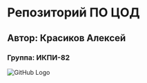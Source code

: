 # Репозиторий ПО ЦОД 
## Автор: Красиков Алексей
### Группа: ИКПИ-82

![GitHub Logo](https://sun9-45.userapi.com/impf/c844418/v844418390/e2376/6qCk1fx8ov8.jpg?size=100x0&quality=96&crop=12,0,941,941&sign=8b70bd8c8b2865356255bd9282f3bae6&ava=1)

